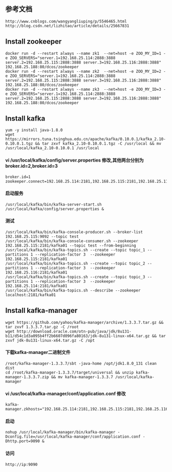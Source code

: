 ## 参考文档
    http://www.cnblogs.com/wangyangliuping/p/5546465.html
    http://blog.csdn.net/lizhitao/article/details/25667831
## Install zookeeper
    docker run -d --restart always --name zk1  --net=host -e ZOO_MY_ID=1 -e ZOO_SERVERS="server.1=192.168.25.114:2888:3888 server.2=192.168.25.115:2888:3888 server.3=192.168.25.116:2888:3888" 192.168.25.188:80/dcos/zookeeper
    docker run -d --restart always --name zk2  --net=host -e ZOO_MY_ID=2 -e ZOO_SERVERS="server.1=192.168.25.114:2888:3888 server.2=192.168.25.115:2888:3888 server.3=192.168.25.116:2888:3888" 192.168.25.188:80/dcos/zookeeper
    docker run -d --restart always --name zk3  --net=host -e ZOO_MY_ID=3 -e ZOO_SERVERS="server.1=192.168.25.114:2888:3888 server.2=192.168.25.115:2888:3888 server.3=192.168.25.116:2888:3888" 192.168.25.188:80/dcos/zookeeper
## Install kafka
    yum -y install java-1.8.0
    wget https://mirrors.tuna.tsinghua.edu.cn/apache/kafka/0.10.0.1/kafka_2.10-0.10.0.1.tgz && tar zxvf kafka_2.10-0.10.0.1.tgz -C /usr/local && mv /usr/local/kafka_2.10-0.10.0.1 /usr/local
#### vi /usr/local/kafka/config/server.properties 修改,其他两台分别为broker.id=2,broker.id=3
    broker.id=1
    zookeeper.connect=192.168.25.114:2181,192.168.25.115:2181,192.168.25.116:2181/kafka01
#### 启动服务
    /usr/local/kafka/bin/kafka-server-start.sh /usr/local/kafka/config/server.properties &
#### 测试
    /usr/local/kafka/bin/kafka-console-producer.sh --broker-list 192.168.25.115:9092 --topic test
    /usr/local/kafka/bin/kafka-console-consumer.sh --zookeeper 192.168.25.115:2181/kafka01 --topic test --from-beginning
    /usr/local/kafka/bin/kafka-topics.sh --create --topic topic_1 --partitions 1 --replication-factor 3  --zookeeper 192.168.25.115:2181/kafka01
    /usr/local/kafka/bin/kafka-topics.sh --create --topic topic_2 --partitions 1 --replication-factor 3  --zookeeper 192.168.25.116:2181/kafka01
    /usr/local/kafka/bin/kafka-topics.sh --create --topic topic_3 --partitions 1 --replication-factor 3  --zookeeper 192.168.25.114:2181/kafka01
    /usr/local/kafka/bin/kafka-topics.sh --describe --zookeeper localhost:2181/kafka01
## Install kafka-manager
    wget https://github.com/yahoo/kafka-manager/archive/1.3.3.7.tar.gz && tar zxvf 1.3.3.7.tar.gz -C /root
    wget http://download.oracle.com/otn-pub/java/jdk/8u131-b11/d54c1d3a095b4ff2b6607d096fa80163/jdk-8u131-linux-x64.tar.gz && tar zxvf jdk-8u131-linux-x64.tar.gz -C /opt
#### 下载kafka-manager二进制文件
    /root/kafka-manager-1.3.3.7/sbt -java-home /opt/jdk1.8.0_131 clean dist
    cd /root/kafka-manager-1.3.3.7/target/universal && unzip kafka-manager-1.3.3.7.zip && mv kafka-manager-1.3.3.7 /usr/local/kafka-manager
#### vi /usr/local/kafka-manager/conf/application.conf 修改
    kafka-manager.zkhosts="192.168.25.114:2181,192.168.25.115:2181,192.168.25.116:2181"
#### 启动
    nohup /usr/local/kafka-manager/bin/kafka-manager -Dconfig.file=/usr/local/kafka-manager/conf/application.conf -Dhttp.port=9090 &
#### 访问
    http://ip:9090